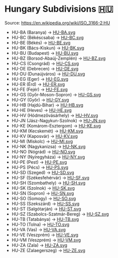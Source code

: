 # Hungary Subdivisions 🇭🇺

Source: https://en.wikipedia.org/wiki/ISO_3166-2:HU

* HU-BA (Baranya) -> [HU-BA.svg](https://github.com/amckenna41/iso3166-flag-icons/blob/main/iso3166-2-icons/HU/HU-BA.svg)
* HU-BC (Békéscsaba) -> [HU-BC.svg](https://github.com/amckenna41/iso3166-flag-icons/blob/main/iso3166-2-icons/HU/HU-BC.svg)
* HU-BE (Békés) -> [HU-BE.svg](https://github.com/amckenna41/iso3166-flag-icons/blob/main/iso3166-2-icons/HU/HU-BE.svg)
* HU-BK (Bács-Kiskun) -> [HU-BK.svg](https://github.com/amckenna41/iso3166-flag-icons/blob/main/iso3166-2-icons/HU/HU-BK.svg)
* HU-BU (Budapest) -> [HU-BU.svg](https://github.com/amckenna41/iso3166-flag-icons/blob/main/iso3166-2-icons/HU/HU-BU.svg)
* HU-BZ (Borsod-Abaúj-Zemplén) -> [HU-BZ.svg](https://github.com/amckenna41/iso3166-flag-icons/blob/main/iso3166-2-icons/HU/HU-BZ.svg)
* HU-CS (Csongrád) -> [HU-CS.svg](https://github.com/amckenna41/iso3166-flag-icons/blob/main/iso3166-2-icons/HU/HU-CS.svg)
* HU-DE (Debrecen) -> [HU-DE.svg](https://github.com/amckenna41/iso3166-flag-icons/blob/main/iso3166-2-icons/HU/HU-DE.svg)
* HU-DU (Dunaújváros) -> [HU-DU.svg](https://github.com/amckenna41/iso3166-flag-icons/blob/main/iso3166-2-icons/HU/HU-DU.svg)
* HU-EG (Eger) -> [HU-EG.svg](https://github.com/amckenna41/iso3166-flag-icons/blob/main/iso3166-2-icons/HU/HU-EG.svg)
* HU-ER (Érd) -> [HU-ER.svg](https://github.com/amckenna41/iso3166-flag-icons/blob/main/iso3166-2-icons/HU/HU-ER.svg)
* HU-FE (Fejér) -> [HU-FE.svg](https://github.com/amckenna41/iso3166-flag-icons/blob/main/iso3166-2-icons/HU/HU-FE.svg)
* HU-GS (Győr-Moson-Sopron) -> [HU-GS.svg](https://github.com/amckenna41/iso3166-flag-icons/blob/main/iso3166-2-icons/HU/HU-GS.svg)
* HU-GY (Győr) -> [HU-GY.svg](https://github.com/amckenna41/iso3166-flag-icons/blob/main/iso3166-2-icons/HU/HU-GY.svg)
* HU-HB (Hajdú-Bihar) -> [HU-HB.svg](https://github.com/amckenna41/iso3166-flag-icons/blob/main/iso3166-2-icons/HU/HU-HB.svg)
* HU-HE (Heves) -> [HU-HE.svg](https://github.com/amckenna41/iso3166-flag-icons/blob/main/iso3166-2-icons/HU/HU-HE.svg)
* HU-HV (Hódmezővásárhely) -> [HU-HV.svg](https://github.com/amckenna41/iso3166-flag-icons/blob/main/iso3166-2-icons/HU/HU-HV.svg)
* HU-JN (Jász-Nagykun-Szolnok) -> [HU-JN.svg](https://github.com/amckenna41/iso3166-flag-icons/blob/main/iso3166-2-icons/HU/HU-JN.svg)
* HU-KE (Komárom-Esztergom) -> [HU-KE.svg](https://github.com/amckenna41/iso3166-flag-icons/blob/main/iso3166-2-icons/HU/HU-KE.svg)
* HU-KM (Kecskemét) -> [HU-KM.svg](https://github.com/amckenna41/iso3166-flag-icons/blob/main/iso3166-2-icons/HU/HU-KM.svg)
* HU-KV (Kaposvár) -> [HU-KV.svg](https://github.com/amckenna41/iso3166-flag-icons/blob/main/iso3166-2-icons/HU/HU-KV.svg)
* HU-MI (Miskolc) -> [HU-MI.svg](https://github.com/amckenna41/iso3166-flag-icons/blob/main/iso3166-2-icons/HU/HU-MI.svg)
* HU-NK (Nagykanizsa) -> [HU-NK.svg](https://github.com/amckenna41/iso3166-flag-icons/blob/main/iso3166-2-icons/HU/HU-NK.svg)
* HU-NO (Nógrád) -> [HU-NO.svg](https://github.com/amckenna41/iso3166-flag-icons/blob/main/iso3166-2-icons/HU/HU-NO.svg)
* HU-NY (Nyíregyháza) -> [HU-NY.svg](https://github.com/amckenna41/iso3166-flag-icons/blob/main/iso3166-2-icons/HU/HU-NY.svg)
* HU-PE (Pest) -> [HU-PE.svg](https://github.com/amckenna41/iso3166-flag-icons/blob/main/iso3166-2-icons/HU/HU-PE.svg)
* HU-PS (Pécs) -> [HU-PS.svg](https://github.com/amckenna41/iso3166-flag-icons/blob/main/iso3166-2-icons/HU/HU-PS.svg)
* HU-SD (Szeged) -> [HU-SD.svg](https://github.com/amckenna41/iso3166-flag-icons/blob/main/iso3166-2-icons/HU/HU-SD.svg)
* HU-SF (Székesfehérvár) -> [HU-SF.svg](https://github.com/amckenna41/iso3166-flag-icons/blob/main/iso3166-2-icons/HU/HU-SF.svg)
* HU-SH (Szombathely) -> [HU-SH.svg](https://github.com/amckenna41/iso3166-flag-icons/blob/main/iso3166-2-icons/HU/HU-SH.svg)
* HU-SK (Szolnok) -> [HU-SK.svg](https://github.com/amckenna41/iso3166-flag-icons/blob/main/iso3166-2-icons/HU/HU-SK.svg)
* HU-SN (Sopron) -> [HU-SN.svg](https://github.com/amckenna41/iso3166-flag-icons/blob/main/iso3166-2-icons/HU/HU-SN.svg)
* HU-SO (Somogy) -> [HU-SO.svg](https://github.com/amckenna41/iso3166-flag-icons/blob/main/iso3166-2-icons/HU/HU-SO.svg)
* HU-SS (Szekszárd) -> [HU-SS.svg](https://github.com/amckenna41/iso3166-flag-icons/blob/main/iso3166-2-icons/HU/HU-SS.svg)
* HU-ST (Salgótarján) -> [HU-ST.svg](https://github.com/amckenna41/iso3166-flag-icons/blob/main/iso3166-2-icons/HU/HU-ST.svg)
* HU-SZ (Szabolcs-Szatmár-Bereg) -> [HU-SZ.svg](https://github.com/amckenna41/iso3166-flag-icons/blob/main/iso3166-2-icons/HU/HU-SZ.svg)
* HU-TB (Tatabánya) -> [HU-TB.svg](https://github.com/amckenna41/iso3166-flag-icons/blob/main/iso3166-2-icons/HU/HU-TB.svg)
* HU-TO (Tolna) -> [HU-TO.svg](https://github.com/amckenna41/iso3166-flag-icons/blob/main/iso3166-2-icons/HU/HU-TO.svg)
* HU-VA (Vas) -> [HU-VA.svg](https://github.com/amckenna41/iso3166-flag-icons/blob/main/iso3166-2-icons/HU/HU-VA.svg)
* HU-VE (Veszprém) -> [HU-VE.svg](https://github.com/amckenna41/iso3166-flag-icons/blob/main/iso3166-2-icons/HU/HU-VE.svg)
* HU-VM (Veszprém) -> [HU-VM.svg](https://github.com/amckenna41/iso3166-flag-icons/blob/main/iso3166-2-icons/HU/HU-VM.svg)
* HU-ZA (Zala) -> [HU-ZA.svg](https://github.com/amckenna41/iso3166-flag-icons/blob/main/iso3166-2-icons/HU/HU-ZA.svg)
* HU-ZE (Zalaegerszeg) -> [HU-ZE.svg](https://github.com/amckenna41/iso3166-flag-icons/blob/main/iso3166-2-icons/HU/HU-ZE.svg)

